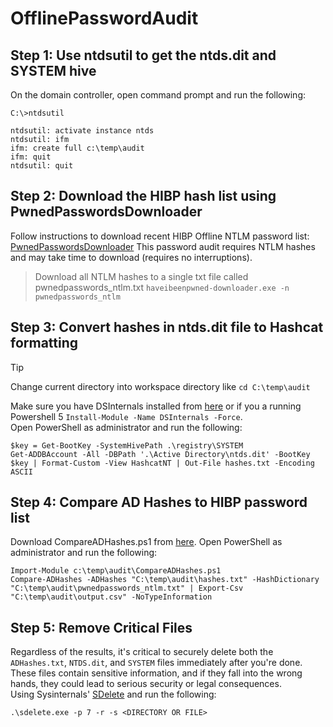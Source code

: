 # OfflinePasswordAudit

## Step 1: Use ntdsutil to get the ntds.dit and SYSTEM hive
On the domain controller, open command prompt and run the following:
```
C:\>ntdsutil

ntdsutil: activate instance ntds
ntdsutil: ifm
ifm: create full c:\temp\audit
ifm: quit
ntdsutil: quit
```

## Step 2: Download the HIBP hash list using PwnedPasswordsDownloader
Follow instructions to download recent HIBP Offline NTLM password list:
[PwnedPasswordsDownloader](https://github.com/HaveIBeenPwned/PwnedPasswordsDownloader)
This password audit requires NTLM hashes and may take time to download (requires no interruptions).
> Download all NTLM hashes to a single txt file called pwnedpasswords_ntlm.txt
`haveibeenpwned-downloader.exe -n pwnedpasswords_ntlm`



## Step 3: Convert hashes in ntds.dit file to Hashcat formatting
> [!TIP]
> Change current directory into workspace directory like `cd C:\temp\audit`

Make sure you have DSInternals installed from [here](https://github.com/MichaelGrafnetter/DSInternals?tab=readme-ov-file#downloads) or if you a running Powershell 5 `Install-Module -Name DSInternals -Force`.\
Open PowerShell as administrator and run the following:
```
$key = Get-BootKey -SystemHivePath .\registry\SYSTEM
Get-ADDBAccount -All -DBPath '.\Active Directory\ntds.dit' -BootKey $key | Format-Custom -View HashcatNT | Out-File hashes.txt -Encoding ASCII
```

## Step 4: Compare AD Hashes to HIBP password list
Download CompareADHashes.ps1 from [here](https://github.com/Nova281/OfflinePasswordAudit/blob/main/CompareADHashes.ps1). 
Open PowerShell as administrator and run the following:
```
Import-Module c:\temp\audit\CompareADHashes.ps1
Compare-ADHashes -ADHashes "C:\temp\audit\hashes.txt" -HashDictionary "C:\temp\audit\pwnedpasswords_ntlm.txt" | Export-Csv "C:\temp\audit\output.csv" -NoTypeInformation
```

## Step 5: Remove Critical Files
Regardless of the results, it's critical to securely delete both the `ADHashes.txt`, `NTDS.dit`, and `SYSTEM` files immediately after you're done. These files contain sensitive information, and if they fall into the wrong hands, they could lead to serious security or legal consequences.\
Using Sysinternals' [SDelete](https://docs.microsoft.com/en-us/sysinternals/downloads/sdelete) and run the following:
```
.\sdelete.exe -p 7 -r -s <DIRECTORY OR FILE>
```

